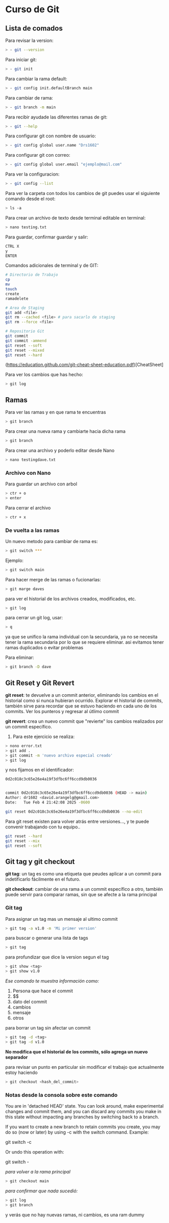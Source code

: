 # Curso de Git

## Lista de comados

Para revisar la version:
```sh
> - git --version
```

Para iniciar git:
```sh
> - git init
```

Para cambiar la rama default:
```sh
> - git config init.defaultBranch main
```

Para cambiar de rama:
```sh
> - git branch -m main
```

Para recibir ayudade las diferentes ramas de git:
```sh
> - git --help
```

Para configurar git con nombre de usuario:
```sh
> - git config global user.name "Drs1602"
```

Para configurar git con correo:
```sh
> - git config global user.email "ejemplo@mail.com"
```

Para ver la configuracion:
```sh
> - git config --list
```

Para ver la carpeta con todos los cambios de git puedes usar el siguiente comando desde el root:
```sh
> ls -a
```

Para crear un archivo de texto desde terminal editable en terminal:
```sh
> nano testing.txt
```

Para guardar, confirmar guardar y salir:
```sh
CTRL X
y
ENTER
```

Comandos adicionales de terminal y de GIT:
```sh
# Directorio de Trabajo
cp
mv
touch
create
ramadelete

# Area de Staging
git add <file>
git rm --cached <file> # para sacarlo de staging
git rm --force <file>

# Repositorio Git
git commit
git commit -ammend
git reset --soft
git reset --mixed
git reset --hard
```

(https://education.github.com/git-cheat-sheet-education.pdf)[CheatSheet]

Para ver los cambios que has hecho:
```sh
> git log
```

## Ramas

Para ver las ramas y en que rama te encuentras
```sh
> git branch
```

Para crear una nueva rama y cambiarte hacia dicha rama
```sh
> git branch
```

Para crear una archivo y poderlo editar desde Nano
```sh
> nano testingdave.txt
```

### Archivo con Nano

Para guardar un archivo con arbol
```sh
> ctr + o
> enter
```

Para cerrar el archivo
```sh
> ctr + x
```

### De vuelta a las ramas

Un nuevo metodo para cambiar de rama es:
```sh
> git switch ***
```

Ejemplo:
```sh
> git switch main
```

Para hacer merge de las ramas o fucionarlas:
```sh
> git marge daves
```

para ver el historial de los archivos creados, modificados, etc.
```sh
> git log
```

para cerrar un git log, usar:
```sh
> q
```

ya que se unifico la rama individual con la secundaria, ya no se necesita tener la rama secundaria por lo que se requiere eliminar. asi evitamos tener ramas duplicados o evitar problemas

Para eliminar:
```sh
> git branch -D dave
```

## Git Reset y Git Revert

**git reset**: te devuelve a un commit anterior, eliminando los cambios en el historial como si nunca hubieran ocurrido. Explorar el historial de commits, también sirve para recordar que se estuvo haciendo en cada uno de los commits. Ver los punteros y regresar al útlimo commit

**git revert**: crea un nuevo commit que "revierte" los cambios realizados por un commit específico.

1. Para este ejercicio se realiza:

```sh
> nono error.txt
> git add .
> git commit -m 'nuevo archivo especial creado'
> git log
```
y nos fijamos en el identificador:

```sh
0d2c018c3c65e26e4a19f3dfbc6ff6ccd9db0036


commit 0d2c018c3c65e26e4a19f3dfbc6ff6ccd9db0036 (HEAD -> main)
Author: dr1602 <david.arangelg@gmail.com>
Date:   Tue Feb 4 21:42:08 2025 -0600
```

```sh
git reset 0d2c018c3c65e26e4a19f3dfbc6ff6ccd9db0036 --no-edit
```

Para git reset existen para volver atrás entre versiones..., y te puede convenir trabajando con tu equipo..

```sh
git reset --hard
git reset --mix
git reset --soft
```

## Git tag y git checkout

**git tag**: un tag es como una etiqueta que peudes aplicar a un commit para indetificarlo fácilmente en el futuro.

**git checkout**: cambiar de una rama a un commit específico a otro, también puede servir para comparar ramas, sin que se afecte a la rama principal

### Git tag
Para asignar un tag mas un mensaje al ultimo commit
```sh
> git tag -a v1.0 -m 'Mi primer version'
```

para buscar o generar una lista de tags
```sh
> git tag
```

para profundizar que dice la version segun el tag
```sh
> git show <tag>
> git show v1.0
```
*Ese comando te muestra información como:*
1. Persona que hace el commit
2. $$
3. dato del commit
4. cambios
5. mensaje
6. otros

para borrar un tag sin afectar un commit
```sh
> git tag -d <tag>
> git tag -d v1.0
```
**No modifica que el historial de los commits, sólo agrega un nuevo separador**

para revisar un punto en particular sin modificar el trabajo que actualmente estoy haciendo
```sh
> git checkout <hash_del_commit>
```
### Notas desde la consola sobre este comando

You are in 'detached HEAD' state. You can look around, make experimental
changes and commit them, and you can discard any commits you make in this
state without impacting any branches by switching back to a branch.

If you want to create a new branch to retain commits you create, you may
do so (now or later) by using -c with the switch command. Example:

  git switch -c <new-branch-name>

Or undo this operation with:

  git switch -

*para volver a la rama principal*
```sh
> git checkout main
```

*para confirmar que nada sucedió:*
```sh
> git log
> git branch
```

y verás que no hay nuevas ramas, ni cambios, es una ram dummy